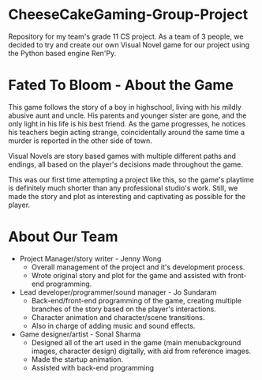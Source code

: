 # CheeseCakeGaming-Group-Project
Repository for my team's grade 11 CS project.
As a team of 3 people, we decided to try and create our own Visual Novel game for our project using the Python based engine Ren'Py.

# Fated To Bloom - About the Game
This game follows the story of a boy in highschool, living with his mildly abusive aunt and uncle. His parents and younger sister are gone, and the only light in his life is his best friend.
As the game progresses, he notices his teachers begin acting strange, coincidentally around the same time a murder is reported in the other side of town.

Visual Novels are story based games with multiple different paths and endings, all based on the player's decisions made throughout the game.

This was our first time attempting a project like this, so the game's playtime is definitely much shorter than any professional studio's work. Still, we made the story and plot as interesting and captivating as possible for the player.

# About Our Team
* Project Manager/story writer - Jenny Wong
   * Overall management of the project and it's development process.
   * Wrote original story and plot for the game and assisted with front-end programming.
* Lead developer/programmer/sound manager - Jo Sundaram
   * Back-end/front-end programming of the game, creating multiple branches of the story based on the player's interactions. 
   * Character animation and character/scene transitions.
   * Also in charge of adding music and sound effects.
* Game designer/artist - Sonal Sharma
   * Designed all of the art used in the game (main menubackground images, character design) digitally, with aid from reference images.
   * Made the startup animation.
   * Assisted with back-end programming
  
  
